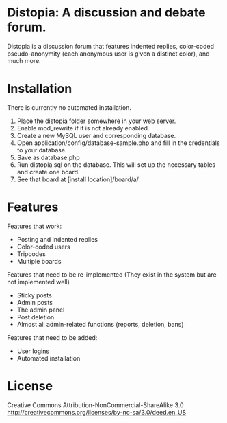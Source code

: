 # Distopia: A discussion and debate forum.

Distopia is a discussion forum that features indented replies, color-coded pseudo-anonymity (each anonymous user is given a distinct color), and much more.

# Installation
There is currently no automated installation.

1. Place the distopia folder somewhere in your web server.
2. Enable mod_rewrite if it is not already enabled.
3. Create a new MySQL user and corresponding database.
4. Open application/config/database-sample.php and fill in the credentials to your database.
5. Save as database.php
6. Run distopia.sql on the database. This will set up the necessary tables and create one board.
7. See that board at [install location]/board/a/

# Features

Features that work:
* Posting and indented replies
* Color-coded users
* Tripcodes
* Multiple boards

Features that need to be re-implemented
(They exist in the system but are not implemented well)
* Sticky posts
* Admin posts
* The admin panel
* Post deletion
* Almost all admin-related functions (reports, deletion, bans)

Features that need to be added:
* User logins
* Automated installation


# License
Creative Commons Attribution-NonCommercial-ShareAlike 3.0
http://creativecommons.org/licenses/by-nc-sa/3.0/deed.en_US
